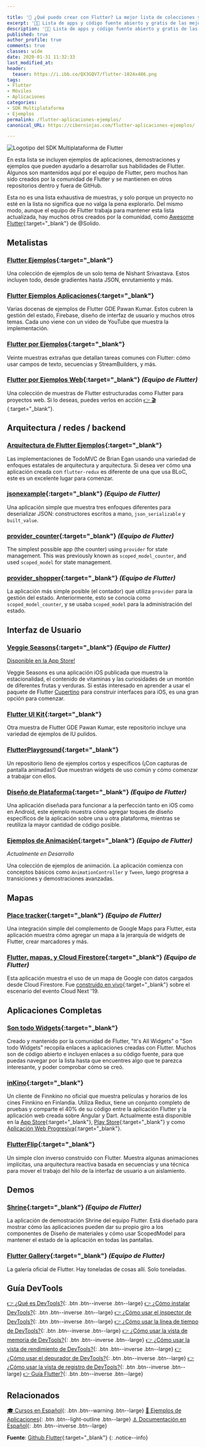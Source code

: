 ```yaml
---

title: '🚀 ¿Qué puedo crear con Flutter? La mejor lista de colecciones y aplicaciones desarrolladas con el nuevo SDK de Google'
excerpt: '👩‍🚀 Lista de apps y código fuente abierto y gratis de las mejores aplicaciones desarrolladas hasta ahora con Flutter y el lenguaje de programación Dart.'
description: '👩‍🚀 Lista de apps y código fuente abierto y gratis de las mejores aplicaciones desarrolladas hasta ahora con Flutter y el lenguaje de programación Dart.'
published: true
author_profile: true
comments: true
classes: wide
date: 2020-01-31 11:32:33
last_modified_at: 
header:
  teaser: https://i.ibb.co/QX3GQV7/flutter-1024x486.png
tags:
- Flutter
- Móviles
- Aplicaciones
categories:
- SDK Multiplataforma
- Ejemplos
permalink: /flutter-aplicaciones-ejemplos/
canonical_URL: https://ciberninjas.com/flutter-aplicaciones-ejemplos/

---
```


![Logotipo del SDK Multiplataforma de Flutter](https://i.ibb.co/QX3GQV7/flutter-1024x486.png "Logotipo del SDK de Flutter")

En esta lista se incluyen ejemplos de aplicaciones, demostraciones y ejemplos que pueden ayudarlo a desarrollar sus habilidades de Flutter. Algunos son mantenidos aquí por el equipo de Flutter, pero muchos han sido creados por la comunidad de Flutter y se mantienen en otros repositorios dentro y fuera de GitHub.

Esta no es una lista exhaustiva de muestras, y solo porque un proyecto no esté en la lista no significa que no valga la pena explorarlo. Del mismo modo, aunque el equipo de Flutter trabaja para mantener esta lista actualizada, hay muchos otros creados por la comunidad, como [Awesome Flutter](https://github.com/Solido/awesome-flutter){:target="_blank"} de @Solido.

## Metalistas

### [Flutter Ejemplos](https://github.com/nisrulz/flutter-examples){:target="_blank"}

Una colección de ejemplos de un solo tema de Nishant Srivastava. Estos incluyen todo, desde gradientes hasta JSON, enrutamiento y más.

### [Flutter Ejemplos Aplicaciones](https://github.com/iampawan/FlutterExampleApps){:target="_blank"}

Varias docenas de ejemplos de Flutter GDE Pawan Kumar. Estos cubren la gestión del estado, Firebase, diseño de interfaz de usuario y muchos otros temas. Cada uno viene con un video de YouTube que muestra la implementación.

### [Flutter por Ejemplos](https://github.com/mjohnsullivan/flutter-by-example){:target="_blank"}

Veinte muestras extrañas que detallan tareas comunes con Flutter: cómo usar campos de texto, secuencias y StreamBuilders, y más.

### [Flutter por Ejemplos Web](https://github.com/flutter/samples/blob/master/web){:target="_blank"} *(Equipo de Flutter)*

Una colección de muestras de Flutter estructuradas como Flutter para proyectos web. Si lo deseas, puedes verlos en acción [👉 🎬](https://flutter.github.io/samples){:target="_blank"}.

## Arquitectura / redes / backend

### [Arquitectura de Flutter Ejemplos](https://github.com/brianegan/flutter_architecture_samples){:target="_blank"}

Las implementaciones de TodoMVC de Brian Egan usando una variedad de enfoques estatales de arquitectura y arquitectura. Si desea ver cómo una aplicación creada con `flutter-redux` es diferente de una que usa BLoC, este es un excelente lugar para comenzar.

### [jsonexample](https://github.com/flutter/samples/blob/master/jsonexample){:target="_blank"} *(Equipo de Flutter)*

Una aplicación simple que muestra tres enfoques diferentes para deserializar JSON: constructores escritos a mano, `json_serializable` y `built_value`.

### [provider_counter](https://github.com/flutter/samples/blob/master/provider_counter){:target="_blank"} *(Equipo de Flutter)*

The simplest possible app (the counter) using `provider` for state management. This was previously known as `scoped_model_counter`, and used `scoped_model` for state management.

### [provider_shopper](https://github.com/flutter/samples/blob/master/provider_shopper){:target="_blank"} *(Equipo de Flutter)*

La aplicación más simple posible (el contador) que utiliza `provider` para la gestión del estado. Anteriormente, esto se conocía como `scoped_model_counter`, y se usaba `scoped_model` para la administración del estado.

## Interfaz de Usuario
### [Veggie Seasons](https://github.com/flutter/samples/blob/master/veggieseasons){:target="_blank"} *(Equipo de Flutter)*

[Disponible en la App Store!](https://itunes.apple.com/is/app/veggie-seasons/id1450855435)

Veggie Seasons es una aplicación iOS publicada que muestra la estacionalidad, el contenido de vitaminas y las curiosidades de un montón de diferentes frutas y verduras. Si estás interesado en aprender a usar el paquete de Flutter [Cupertino](https://flutter.dev/docs/development/ui/widgets/cupertino) para construir interfaces para iOS, es una gran opción para comenzar.

### [Flutter UI Kit](https://github.com/iampawan/Flutter-UI-Kit){:target="_blank"}

Otra muestra de Flutter GDE Pawan Kumar, este repositorio incluye una variedad de ejemplos de IU pulidos.

### [FlutterPlayground](https://github.com/ibhavikmakwana/FlutterPlayground){:target="_blank"}

Un repositorio lleno de ejemplos cortos y específicos (¡Con capturas de pantalla animadas!) Que muestran widgets de uso común y cómo comenzar a trabajar con ellos.

### [Diseño de Plataforma](https://github.com/flutter/samples/blob/master/platform_design){:target="_blank"} *(Equipo de Flutter)*

Una aplicación diseñada para funcionar a la perfección tanto en iOS como en Android, este ejemplo muestra cómo agregar toques de diseño específicos de la aplicación sobre una u otra plataforma, mientras se reutiliza la mayor cantidad de código posible.

### [Ejemplos de Animación](https://github.com/flutter/samples/blob/master/animations){:target="_blank"} *(Equipo de Flutter)*

*Actualmente en Desarrollo*

Una colección de ejemplos de animación. La aplicación comienza con conceptos básicos como `AnimationController` y `Tween`, luego progresa a transiciones y demostraciones avanzadas.

## Mapas

### [Place tracker](https://github.com/flutter/samples/blob/master/place_tracker){:target="_blank"} *(Equipo de Flutter)*

Una integración simple del complemento de Google Maps para Flutter, esta aplicación muestra cómo agregar un mapa a la jerarquía de widgets de Flutter, crear marcadores y más.

### [Flutter, mapas, y Cloud Firestore](https://github.com/flutter/samples/blob/master/flutter_maps_firestore){:target="_blank"} *(Equipo de Flutter)*

Esta aplicación muestra el uso de un mapa de Google con datos cargados desde Cloud Firestore. Fue [construido en vivo](https://www.youtube.com/watch?v=RpQLFAFqMlw){:target="_blank"} sobre el escenario del evento Cloud Next '19.

## Aplicaciones Completas

### [Son todo Widgets](https://itsallwidgets.com/?open_source=true){:target="_blank"}

Creado y mantenido por la comunidad de Flutter, "It's All Widgets" o "Son todo Widgets" recopila enlaces a aplicaciones creadas con Flutter. Muchos son de código abierto e incluyen enlaces a su código fuente, para que puedas navegar por la lista hasta que encuentres algo que te parezca interesante, y poder comprobar cómo se creó.

### [inKino](https://github.com/roughike/inKino){:target="_blank"}

Un cliente de Finnkino no oficial que muestra películas y horarios de los cines Finnkino en Finlandia. Utiliza Redux, tiene un conjunto completo de pruebas y comparte el 40% de su código entre la aplicación Flutter y la aplicación web creada sobre Angular y Dart. Actualmente está disponible en la [App Store](https://itunes.apple.com/gb/app/inkino/id1367181450?mt=8){:target="_blank"}, [Play Store](https://play.google.com/store/apps/details?id=com.roughike.inkino){:target="_blank"} y como [Aplicación Web Progresiva](https://inkino.app/){:target="_blank"}.

### [FlutterFlip](https://github.com/redbrogdon/flutterflip){:target="_blank"}

Un simple clon inverso construido con Flutter. Muestra algunas animaciones implícitas, una arquitectura reactiva basada en secuencias y una técnica para mover el trabajo del hilo de la interfaz de usuario a un aislamiento.

## Demos

### [Shrine](https://github.com/flutter/samples/blob/master/gallery/gallery/lib/studies/shrine){:target="_blank"} *(Equipo de Flutter)*

La aplicación de demostración Shrine del equipo Flutter. Está diseñado para mostrar cómo las aplicaciones pueden dar su propio giro a los componentes de Diseño de materiales y cómo usar ScopedModel para mantener el estado de la aplicación en todas las pantallas.

### [Flutter Gallery](https://github.com/flutter/samples/blob/master/gallery){:target="_blank"} *(Equipo de Flutter)*

La galería oficial de Flutter. Hay toneladas de cosas allí. Solo toneladas.

## Guía DevTools

[👉 ¿Qué es DevTools?](/flutter-dart-devtools/){: .btn .btn--inverse .btn--large} [👉 ¿Cómo instalar DevTools?](/flutter-dart-devtools-como-instalar/){: .btn .btn--inverse .btn--large} [👉 ¿Cómo usar el inspector de DevTools?](/flutter-dart-devtools-inspector/){: .btn .btn--inverse .btn--large} [👉 ¿Cómo usar la línea de tiempo de DevTools?](/flutter-dart-devtools-linea-tiempo/){: .btn .btn--inverse .btn--large} [👉 ¿Cómo usar la vista de memoria de DevTools?](/flutter-dart-devtools-vista-memoria/){: .btn .btn--inverse .btn--large} [👉 ¿Cómo usar la vista de rendimiento de DevTools?](/flutter-dart-devtools-vista-rendimiento/){: .btn .btn--inverse .btn--large} [👉 ¿Cómo usar el depurador de DevTools?](/flutter-dart-devtools-depurador/){: .btn .btn--inverse .btn--large} [👉 ¿Cómo usar la vista de registro de DevTools?](/flutter-dart-devtools-vista-registro/){: .btn .btn--inverse .btn--large} [👉 Guía Flutter?](/que-es-flutter-y-por-que-debes-aprenderlo/){: .btn .btn--inverse .btn--large}

## Relacionados

[🎓 Cursos en Español](/cursos-tecnologia/#flutter){: .btn .btn--warning .btn--large} [📌 Ejemplos de Aplicaciones](/flutter-aplicaciones-ejemplos/){: .btn .btn--light-outline .btn--large} [⚓ Documentación en Español](https://flutter-es.io/docs/get-started/install){: .btn .btn--inverse .btn--large}

**Fuente**: [Github Flutter](https://github.com/flutter/samples/blob/master/INDEX.md){:target="_blank"}
{: .notice--info}
